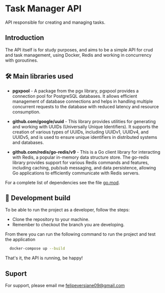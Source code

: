 # Task Manager API
API responsible for creating and managing tasks.

## Introduction

The API itself is for study purposes, and aims to be a simple API for crud and task management, using Docker, Redis and working in concurrency with goroutines.

## 🛠 Main libraries used

- **pgxpool** - A package from the pgx library, pgxpool provides a connection pool for PostgreSQL databases. It allows efficient management of database connections and helps in handling multiple concurrent requests to the database with reduced latency and resource consumption.

- **github.com/google/uuid** - This library provides utilities for generating and working with UUIDs (Universally Unique Identifiers). It supports the creation of various types of UUIDs, including UUIDv1, UUIDv4, and UUIDv5, and is used to ensure unique identifiers in distributed systems and databases.

- **github.com/redis/go-redis/v9** - This is a Go client library for interacting with Redis, a popular in-memory data structure store. The go-redis library provides support for various Redis commands and features, including caching, pub/sub messaging, and data persistence, allowing Go applications to efficiently communicate with Redis servers.

For a complete list of dependencies see the file [go.mod](https://github.com/felipeversiane/task-api/blob/main/go.mod).


## 🚀 Development build

To be able to run the project as a developer, follow the steps:

 - Clone the repository to your machine.
 - Remember to checkout the branch you are developing.

From there you can run the following command to run the project and test the application

```bash
  docker-compose up --build
```

That's it, the API is running, be happy!

## Suport

For support, please email me [felipeversiane09@gmail.com](mailto:felipeversiane09@gmail.com)

